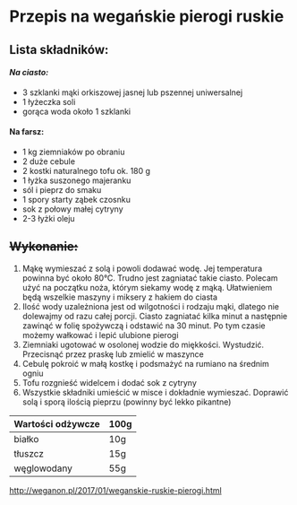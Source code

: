 # Przepis na wegańskie pierogi ruskie

## Lista składników:

#### _Na ciasto:_
- 3 szklanki mąki orkiszowej jasnej lub pszennej uniwersalnej
- 1 łyżeczka soli
- gorąca woda około 1 szklanki

#### **Na farsz:**
- 1 kg ziemniaków po obraniu
- 2 duże cebule
- 2 kostki naturalnego tofu ok. 180 g
- 1 łyżka suszonego majeranku
- sól i pieprz do smaku
- 1 spory starty ząbek czosnku
- sok z połowy małej cytryny
- 2-3 łyżki oleju

## ~~Wykonanie:~~

1. Mąkę wymieszać z solą i powoli dodawać wodę. Jej temperatura powinna być około 80°C. Trudno jest zagniatać takie ciasto. Polecam użyć na początku noża, którym siekamy wodę z mąką. Ułatwieniem będą wszelkie maszyny i miksery z hakiem do ciasta
2.  Ilość wody uzależniona jest od wilgotności i rodzaju mąki, dlatego nie dolewajmy od razu całej porcji. Ciasto zagniatać kilka minut a następnie zawinąć w folię spożywczą i odstawić na 30 minut. Po tym czasie możemy wałkować i lepić ulubione pierogi
3. Ziemniaki ugotować w osolonej wodzie do miękkości. Wystudzić. Przecisnąć przez praskę lub zmielić w maszynce
4. Cebulę pokroić w małą kostkę i podsmażyć na rumiano na średnim ogniu
5. Tofu rozgnieść widelcem i dodać sok z cytryny
6. Wszystkie składniki umieścić w misce i dokładnie wymieszać. Doprawić solą i sporą ilością pieprzu (powinny być lekko pikantne)

| Wartości odżywcze | 100g |
|-------------------|------|
| białko            | 10g  |
| tłuszcz           | 15g  |  
| węglowodany       | 55g  |

<http://weganon.pl/2017/01/weganskie-ruskie-pierogi.html>
